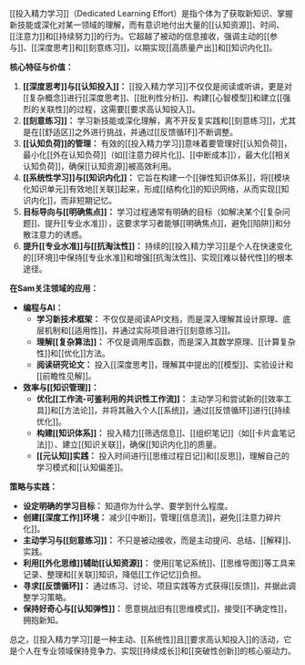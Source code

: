 [[投入精力学习]]（Dedicated Learning Effort）是指个体为了获取新知识、掌握新技能或深化对某一领域的理解，而有意识地付出大量的[[认知资源]]、时间、[[注意力]]和[[持续努力]]的行为。它超越了被动的信息接收，强调主动的[[参与]]、[[深度思考]]和[[刻意练习]]，以期实现[[高质量产出]]和[[知识内化]]。

**核心特征与价值：**

1.  **[[深度思考]]与[[认知投入]]：** [[投入精力学习]]不仅仅是阅读或听讲，更是对[[复杂概念]]进行[[深度思考]]、[[批判性分析]]、构建[[心智模型]]和建立[[强烈的关联性]]的过程，这需要[[要求高认知投入]]。
2.  **[[刻意练习]]：** 学习新技能或深化理解，离不开反复实践和[[刻意练习]]，尤其是在[[舒适区]]之外进行挑战，并通过[[反馈循环]]不断调整。
3.  **[[认知负荷]]的管理：** 有效的[[投入精力学习]]意味着要管理好[[认知负荷]]，最小化[[外在认知负荷]]（如[[注意力碎片化]]、[[中断成本]]），最大化[[相关认知负荷]]，确保[[认知资源]]被高效利用。
4.  **[[系统性学习]]与[[知识内化]]：** 它旨在构建一个[[弹性知识体系]]，将[[模块化知识单元]]有效地[[关联]]起来，形成[[结构化]]的知识网络，从而实现[[知识内化]]，而非短期记忆。
5.  **目标导向与[[明确焦点]]：** 学习过程通常有明确的目标（如解决某个[[复杂问题]]、提升[[专业水准]]），这要求学习者能够[[明确焦点]]，避免[[陷阱]]和分散注意力的诱惑。
6.  **提升[[专业水准]]与[[抗淘汰性]]：** 持续的[[投入精力学习]]是个人在快速变化的[[环境]]中保持[[专业水准]]和增强[[抗淘汰性]]、实现[[难以替代性]]的根本途径。

**在Sam关注领域的应用：**

*   **编程与AI：**
    *   **学习新技术框架：** 不仅仅是阅读API文档，而是深入理解其设计原理、底层机制和[[适用性]]，并通过实际项目进行[[刻意练习]]。
    *   **理解[[复杂算法]]：** 不仅是调用库函数，而是深入其数学原理、[[计算复杂性]]和[[优化]]方法。
    *   **阅读研究论文：** 投入[[深度思考]]，理解其中提出的[[模型]]、实验设计和[[前瞻性见解]]。
*   **效率与[[知识管理]]：**
    *   **优化[[工作流-可鉴利用的共识性工作流]]：** 主动学习和尝试新的[[效率工具]]和[[方法论]]，并将其融入个人[[系统]]，通过[[反馈循环]]进行[[持续优化]]。
    *   **构建[[知识体系]]：** 投入精力[[筛选信息]]、[[组织笔记]]（如[[卡片盒笔记法]]）、建立[[知识关联]]，确保[[知识内化]]的质量。
    *   **[[元认知]]实践：** 投入时间进行[[思维过程日记]]和[[反思]]，理解自己的学习模式和[[认知偏差]]。

**策略与实践：**

*   **设定明确的学习目标：** 知道你为什么学、要学到什么程度。
*   **创建[[深度工作]]环境：** 减少[[中断]]，管理[[信息流]]，避免[[注意力碎片化]]。
*   **主动学习与[[刻意练习]]：** 不只是被动接收，而是主动提问、总结、[[解释]]、实践。
*   **利用[[外化思维]]辅助[[认知资源]]：** 使用[[笔记系统]]、[[思维导图]]等工具来记录、整理和[[关联]]知识，降低[[工作记忆]]负担。
*   **寻求[[反馈循环]]：** 通过练习、讨论、项目实践等方式获得[[反馈]]，并据此调整学习策略。
*   **保持好奇心与[[认知弹性]]：** 愿意挑战旧有[[思维模式]]，接受[[不确定性]]，拥抱新知。

总之，[[投入精力学习]]是一种主动、[[系统性]]且[[要求高认知投入]]的活动，它是个人在专业领域保持竞争力、实现[[持续成长]]和[[突破性创新]]的核心驱动力。